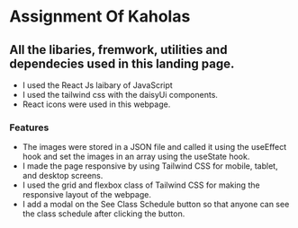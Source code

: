 # Assignment Of Kaholas 

## All the libaries, fremwork, utilities  and dependecies used in this landing page. 

* I used the React Js laibary of JavaScript 
* I used the  tailwind css with the daisyUi components.
* React icons were used in this webpage. 
 
 ### Features 
 *  The images were stored in a JSON file and called it using the useEffect hook and set the images in an array using the useState hook.
 *  I made the page responsive by using Tailwind CSS for mobile, tablet, and desktop screens.
 * I used the grid and flexbox class of Tailwind CSS for making the responsive layout of the webpage. 
 * I add a modal on the See Class Schedule button so that anyone can  see the class schedule after clicking the button. 